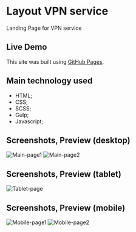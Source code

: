 # Layout VPN service
Landing Page for VPN service

## Live Demo

This site was built using [GitHub Pages](https://antoniornk.github.io/Layout-VPN/).

## Main technology used

- HTML;
- CSS;
- SCSS;
- Gulp; 
- Javascript; 

## Screenshots, Preview (desktop)

![Main-page1](https://s1.hostingkartinok.com/uploads/images/2022/10/021d703605a371ef843ef212487d1bba.png)
![Main-page2](https://s1.hostingkartinok.com/uploads/images/2022/10/7cbc4b578245bb6a2d1069a09d998c02.png)

## Screenshots, Preview (tablet)

![Tablet-page](https://s1.hostingkartinok.com/uploads/images/2022/10/e7adae1e16e9e5b41a4379916fbc1c5c.png)

## Screenshots, Preview (mobile)

![Mobile-page1](https://s1.hostingkartinok.com/uploads/images/2022/10/a24103d7674a4949a72e51596ada9c94.png)
![Mobile-page2](https://s1.hostingkartinok.com/uploads/images/2022/10/e0adae829e639d64490cba0dade54cb0.png)
